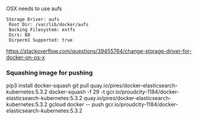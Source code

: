 OSX needs to use aufs

```
Storage Driver: aufs
 Root Dir: /var/lib/docker/aufs
 Backing Filesystem: extfs
 Dirs: 88
 Dirperm1 Supported: true
```

https://stackoverflow.com/questions/39455764/change-storage-driver-for-docker-on-os-x

### Squashing image for pushing
pip3 install docker-squash
git pull quay.io/pires/docker-elasticsearch-kubernetes:5.3.2
docker-squash -f 29 -t gcr.io/proudcity-1184/docker-elasticsearch-kubernetes:5.3.2 quay.io/pires/docker-elasticsearch-kubernetes:5.3.2
gcloud docker -- push gcr.io/proudcity-1184/docker-elasticsearch-kubernetes:5.3.2